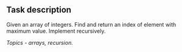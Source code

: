 ## Task description ##

Given an array of integers. Find and return an index of element with maximum value. Implement recursively.

*Topics - arrays, recursion.*
